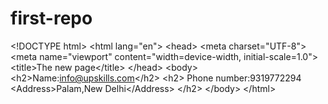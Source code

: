 # first-repo
&lt;!DOCTYPE html> &lt;html lang="en"> &lt;head>     &lt;meta charset="UTF-8">     &lt;meta name="viewport" content="width=device-width, initial-scale=1.0">     &lt;title>The new page&lt;/title> &lt;/head> &lt;body>     &lt;h2>Name:info@upskills.com&lt;/h2>     &lt;h2>         Phone number:9319772294         &lt;Address>Palam,New Delhi&lt;/Address>     &lt;/h2> &lt;/body> &lt;/html>

